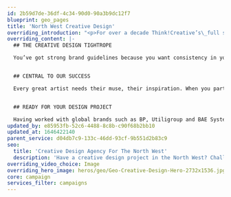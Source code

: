 ```yaml
---
id: 2b59d7de-36df-4c34-90d0-90a3b9dc12f7
blueprint: geo_pages
title: 'North West Creative Design'
overriding_introduction: "<p>For over a decade Think!Creative’s\_full service North West design studio has been enjoying challenges set by our clients. Our designers love making something look fresh and interesting whilst staying on brand, so the audience knows the message belongs to your company.</p>"
overriding_content: |-
  ## THE CREATIVE DESIGN TIGHTROPE

  You’ve got strong brand guidelines because you want consistency in your messaging. Trouble is, strong brand guidelines can mean every communication starts to look the same and messages get lost. Our North West designers have decades of collective experience. They thrive on finding ways to make your guidelines work in new and interesting ways. [Check out our portfolio here.](/work)


  ## CENTRAL TO OUR SUCCESS

  Every great artist needs their muse, their inspiration. When you partner with Think!Creative, your North West company becomes ours – central to our creative process. After all, how else can we deliver tailored creative design without a full understanding of your company and its message?


  ## READY FOR YOUR DESIGN PROJECT

  Having worked with global brands such as BP, Utiligroup and BAE Systems for over a decade, our North West designers know not only how important strong branding is, but also how sacrosanct the deadline and budget are. [For a North West creative design studio that understands what really matters to your business, talk to us.](/contact)
updated_by: e85953fb-52c6-4488-8c8b-c90f68b2bb10
updated_at: 1646422140
parent_service: d04db7c9-133c-46dd-93cf-9b551d2b83c9
seo:
  title: 'Creative Design Agency For The North West'
  description: 'Have a creative design project in the North West? Challenge Think!Creative’s creative design experts. Call us on 01253 297900.'
overriding_video_choice: Image
overriding_hero_image: heros/geo/Geo-Creative-Design-Hero-2732x1536.jpg
core: campaign
services_filter: campaigns
---
```

